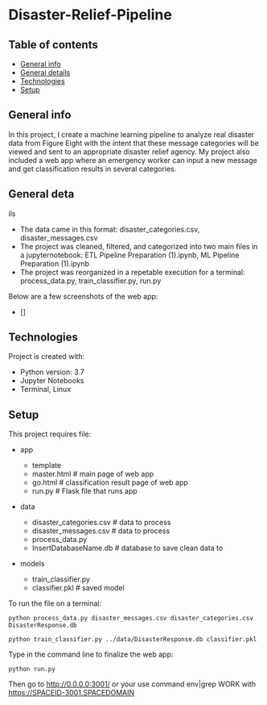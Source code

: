 # Disaster-Relief-Pipeline


## Table of contents
* [General info](#general-info)
* [General details](#General-details)
* [Technologies](#technologies)
* [Setup](#setup)

## General info

In this project, I create a machine learning pipeline to analyze real disaster data from Figure Eight with the intent that these message categories will be viewed and sent to an appropriate disaster relief agency. My project also included a web app where an emergency worker can input a new message and get classification results in several categories. 

## General deta
ils
* The data came in this format: disaster_categories.csv, disaster_messages.csv
* The project was cleaned, filtered, and categorized into two main files in a jupyternotebook: ETL Pipeline Preparation (1).ipynb, ML Pipeline Preparation (1).ipynb
* The project was reorganized in a repetable execution for a terminal: process_data.py, train_classifier.py, run.py

Below are a few screenshots of the web app:
* []
## Technologies
Project is created with:
* Python version: 3.7
* Jupyter Notebooks
* Terminal, Linux

	
## Setup
This project requires file:

* app
	* template
	* master.html  # main page of web app
	* go.html  # classification result page of web app
	* run.py  # Flask file that runs app
* data
	* disaster_categories.csv  # data to process 
	* disaster_messages.csv  # data to process
	* process_data.py
	* InsertDatabaseName.db   # database to save clean data to

* models
	* train_classifier.py
 	* classifier.pkl  # saved model 



To run the file on a terminal:

```python process_data.py disaster_messages.csv disaster_categories.csv DisasterResponse.db```

```python train_classifier.py ../data/DisasterResponse.db classifier.pkl```

Type in the command line to finalize the web app:

```python run.py```

Then go to http://0.0.0.0:3001/ or your use command env|grep WORK with https://SPACEID-3001.SPACEDOMAIN

